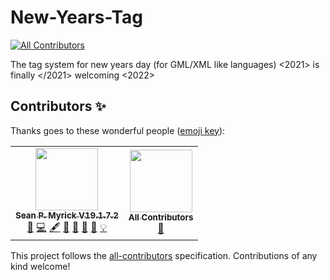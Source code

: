 # New-Years-Tag
<!-- ALL-CONTRIBUTORS-BADGE:START - Do not remove or modify this section -->
[![All Contributors](https://img.shields.io/badge/all_contributors-2-orange.svg?style=flat-square)](#contributors-)
<!-- ALL-CONTRIBUTORS-BADGE:END -->
The tag system for new years day (for GML/XML like languages) &lt;2021> is finally &lt;/2021> welcoming &lt;2022>

## Contributors ✨

Thanks goes to these wonderful people ([emoji key](https://allcontributors.org/docs/en/emoji-key)):

<!-- ALL-CONTRIBUTORS-LIST:START - Do not remove or modify this section -->
<!-- prettier-ignore-start -->
<!-- markdownlint-disable -->
<table>
  <tr>
    <td align="center"><a href="https://gist.github.com/seanpm2001/7e40a0e13c066a57577d8200b1afc6a3"><img src="https://avatars.githubusercontent.com/u/65933340?v=4?s=100" width="100px;" alt=""/><br /><sub><b>Sean P. Myrick V19.1.7.2</b></sub></a><br /><a href="https://github.com/seanpm2001/New-Years-Tag/commits?author=seanpm2001" title="Documentation">📖</a> <a href="https://github.com/seanpm2001/New-Years-Tag/commits?author=seanpm2001" title="Code">💻</a> <a href="#content-seanpm2001" title="Content">🖋</a> <a href="#data-seanpm2001" title="Data">🔣</a> <a href="#ideas-seanpm2001" title="Ideas, Planning, & Feedback">🤔</a> <a href="#maintenance-seanpm2001" title="Maintenance">🚧</a> <a href="#projectManagement-seanpm2001" title="Project Management">📆</a> <a href="#example-seanpm2001" title="Examples">💡</a></td>
    <td align="center"><a href="https://allcontributors.org"><img src="https://avatars.githubusercontent.com/u/46410174?v=4?s=100" width="100px;" alt=""/><br /><sub><b>All Contributors</b></sub></a><br /><a href="https://github.com/seanpm2001/New-Years-Tag/commits?author=all-contributors" title="Documentation">📖</a></td>
  </tr>
</table>

<!-- markdownlint-restore -->
<!-- prettier-ignore-end -->

<!-- ALL-CONTRIBUTORS-LIST:END -->

This project follows the [all-contributors](https://github.com/all-contributors/all-contributors) specification. Contributions of any kind welcome!